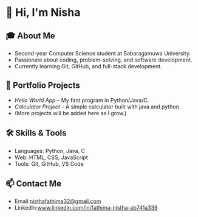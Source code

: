 # 👋 Hi, I'm Nisha

## 🎓 About Me
- Second-year Computer Science student at Sabaragamuwa University.
- Passionate about coding, problem-solving, and software development.
- Currently learning Git, GitHub, and full-stack development.

## 📂 Portfolio Projects
- *Hello World App* – My first program in Python/Java/C.
- *Calculator Project* – A simple calculator built with java and python.
- (More projects will be added here as I grow.)

## 🛠 Skills & Tools
- Languages: Python, Java, C
- Web: HTML, CSS, JavaScript
- Tools: Git, GitHub, VS Code

## 📫 Contact Me
- Email:nisthafathima32@gmail.com
- LinkedIn:www.linkedin.com/in/fathima-nistha-ab741a339 
